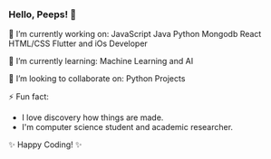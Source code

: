 ### Hello, Peeps! 👋

🔭 I’m currently working on:
JavaScript 
Java 
Python
Mongodb
React
HTML/CSS
Flutter and iOs Developer 

🌱 I’m currently learning:
Machine Learning and AI


👯 I’m looking to collaborate on: Python Projects 

⚡ Fun fact:

- I love discovery how things are made.
- I'm computer science student and academic researcher. 

✨ Happy Coding! ✨

<!--
**jocrv/jocrv** is a ✨ _special_ ✨ repository because its `README.md` (this file) appears on your GitHub profile.

Here are some ideas to get you started:

- 🔭 I’m currently working on ...
- 🌱 I’m currently learning ...
- 👯 I’m looking to collaborate on ...
- 🤔 I’m looking for help with ...
- 💬 Ask me about ...
- 📫 How to reach me: ...
- 😄 Pronouns: ...
- ⚡ Fun fact: ...
-->

